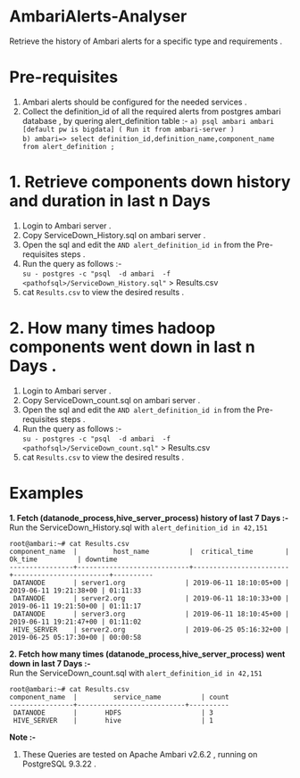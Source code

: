 # AmbariAlerts-Analyser
Retrieve the history of Ambari alerts for a specific type and requirements .

# Pre-requisites 
1. Ambari alerts should be configured for the needed services .
2. Collect the definition_id of all the required alerts from postgres ambari database , by quering alert_definition table :-
      `a) psql ambari ambari [default pw is bigdata] ( Run it from ambari-server )`  
      `b) ambari=> select definition_id,definition_name,component_name from alert_definition ;`  

# 1. Retrieve components down history and duration in last n Days 
1. Login to Ambari server .
2. Copy ServiceDown_History.sql on ambari server .
3. Open the sql and edit the `AND alert_definition_id in` from the Pre-requisites steps .
4. Run the query as follows :-  
   `su - postgres -c "psql  -d ambari  -f <pathofsql>/ServiceDown_History.sql"` > Results.csv
5. cat `Results.csv` to view the desired results .

# 2. How many times hadoop components went down in last n Days .
1. Login to Ambari server .
2. Copy ServiceDown_count.sql on ambari server .
3. Open the sql and edit the `AND alert_definition_id in` from the Pre-requisites steps .
4. Run the query as follows :-  
   `su - postgres -c "psql  -d ambari  -f <pathofsql>/ServiceDown_count.sql"` > Results.csv
5. cat `Results.csv` to view the desired results .

# Examples  
**1. Fetch (datanode_process,hive_server_process) history of last 7 Days :-**  
Run the ServiceDown_History.sql with `alert_definition_id in 42,151`  

```
root@ambari:~# cat Results.csv
component_name  |         host_name          |  critical_time        |       Ok_time          | downtime  
----------------+----------------------------+------------------------+------------------------+----------  
 DATANODE       | server1.org               | 2019-06-11 18:10:05+00 | 2019-06-11 19:21:38+00 | 01:11:33    
 DATANODE       | server2.org               | 2019-06-11 18:10:33+00 | 2019-06-11 19:21:50+00 | 01:11:17    
 DATANODE       | server3.org               | 2019-06-11 18:10:45+00 | 2019-06-11 19:21:47+00 | 01:11:02  
 HIVE_SERVER    | server2.org               | 2019-06-25 05:16:32+00 | 2019-06-25 05:17:30+00 | 00:00:58
```

**2. Fetch how many times (datanode_process,hive_server_process) went down in last 7 Days :-**  
Run the ServiceDown_count.sql with `alert_definition_id in 42,151`  

```
root@ambari:~# cat Results.csv
component_name  |         service_name          | count  
----------------+---------------------------+----------  
 DATANODE       |       HDFS                    | 3     
 HIVE_SERVER    |       hive                    | 1
```
**Note :-**  
1. These Queries are tested on Apache Ambari v2.6.2 , running on PostgreSQL 9.3.22 .




